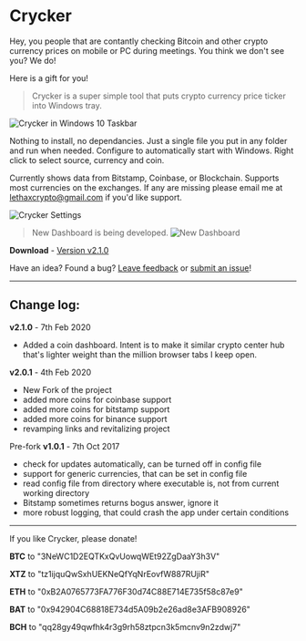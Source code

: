 # Crycker

Hey, you people that are contantly checking Bitcoin and other crypto currency prices on mobile or PC during meetings. You think we don't see you? We do!

Here is a gift for you!

> Crycker is a super simple tool that puts crypto currency price ticker into Windows tray.

![Crycker in Windows 10 Taskbar](https://vidmar.net/img/projects/crycker-taskbar.gif)

Nothing to install, no dependancies. Just a single file you put in any folder and run when needed. Configure to automatically start 
with Windows. Right click to select source, currency and coin.

<!-- ![Crycker](https://raw.githubusercontent.com/davidvidmar/Crycker/Cryker.png#floatright) -->

Currently shows data from Bitstamp, Coinbase, or Blockchain. Supports most currencies on the exchanges. If any are missing please email me at [lethaxcrypto@gmail.com](mailto:lethaxcrypto@gmail.com) if you'd like support.

![Crycker Settings](https://vidmar.net/img/projects/crycker-menu.png)

> New Dashboard is being developed.
![New Dashboard](https://user-images.githubusercontent.com/16712360/74050303-6b77e700-499b-11ea-93d8-66944199bb7d.png)


**Download**    - [Version v2.1.0](https://github.com/lethax/Crycker/releases/latest)


Have an idea?  Found a bug? [Leave feedback](mailto:lethaxcrypto@gmail.com) or [submit an issue](https://github.com/lethax/Crycker/issues)!

---

## Change log: ##

**v2.1.0** - 7th Feb 2020

* Added a coin dashboard. Intent is to make it similar crypto center hub that's lighter weight than the million browser tabs I keep open.

**v2.0.1** - 4th Feb 2020

* New Fork of the project
* added more coins for coinbase support
* added more coins for bitstamp support
* added more coins for binance support
* revamping links and revitalizing project



Pre-fork **v1.0.1** - 7th Oct 2017 

* check for updates automatically, can be turned off in config file
* support for generic currencies, that can be set in config file
* read config file from directory where executable is, not from current working directory
* Bitstamp sometimes returns bogus answer, ignore it
* more robust logging, that could crash the app under certain conditions

---

If you like Crycker, please donate! 

**BTC** to "3NeWC1D2EQTKxQvUowqWEt92ZgDaaY3h3V"

**XTZ** to "tz1ijquQwSxhUEKNeQfYqNrEovfW887RUjiR"

**ETH** to "0xB2A0765773FA776F30d74C88E714E735f58c87e9"

**BAT** to "0x942904C68818E734d5A09b2e26ad8e3AFB908926"

**BCH** to "qq28gy49qwfhk4r3g9rh58ztpcn3k5mcnv9n2zdwj7"

